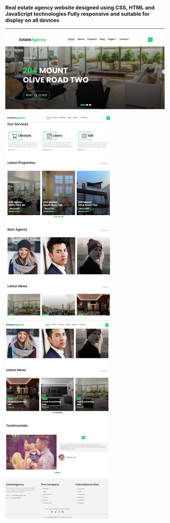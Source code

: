 ### Real estate agency website designed using CSS, HTML and JavaScript technologies Fully responsive and suitable for display on all devices

---

![alt text](<assets/img/img-File-README/Screenshot (100).png>)

![alt text](<assets/img/img-File-README/Screenshot (98).png>)

![alt text](<assets/img/img-File-README/Screenshot (99).png>)
